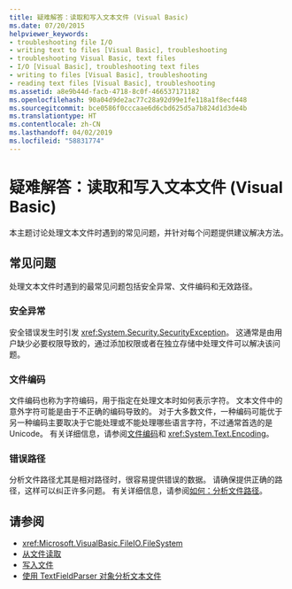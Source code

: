 ```yaml
---
title: 疑难解答：读取和写入文本文件 (Visual Basic)
ms.date: 07/20/2015
helpviewer_keywords:
- troubleshooting file I/O
- writing text to files [Visual Basic], troubleshooting
- troubleshooting Visual Basic, text files
- I/O [Visual Basic], troubleshooting text files
- writing to files [Visual Basic], troubleshooting
- reading text files [Visual Basic], troubleshooting
ms.assetid: a8e9b44d-facb-4718-8c0f-466537171182
ms.openlocfilehash: 90a04d9de2ac77c28a92d99e1fe118a1f8ecf448
ms.sourcegitcommit: bce0586f0cccaae6d6cbd625d5a7b824d1d3de4b
ms.translationtype: HT
ms.contentlocale: zh-CN
ms.lasthandoff: 04/02/2019
ms.locfileid: "58831774"
---
```

# <a name="troubleshooting-reading-from-and-writing-to-text-files-visual-basic"></a>疑难解答：读取和写入文本文件 (Visual Basic)
本主题讨论处理文本文件时遇到的常见问题，并针对每个问题提供建议解决方法。  
  
## <a name="common-problems"></a>常见问题  
 处理文本文件时遇到的最常见问题包括安全异常、文件编码和无效路径。  
  
### <a name="security-exceptions"></a>安全异常  
 安全错误发生时引发 <xref:System.Security.SecurityException>。 这通常是由用户缺少必要权限导致的，通过添加权限或者在独立存储中处理文件可以解决该问题。  
  
### <a name="file-encodings"></a>文件编码  
 文件编码也称为字符编码，用于指定在处理文本时如何表示字符。 文本文件中的意外字符可能是由于不正确的编码导致的。 对于大多数文件，一种编码可能优于另一种编码主要取决于它能处理或不能处理哪些语言字符，不过通常首选的是 Unicode。 有关详细信息，请参阅[文件编码](../../../../visual-basic/developing-apps/programming/drives-directories-files/file-encodings.md)和 <xref:System.Text.Encoding>。  
  
### <a name="incorrect-paths"></a>错误路径  
 分析文件路径尤其是相对路径时，很容易提供错误的数据。 请确保提供正确的路径，这样可以纠正许多问题。 有关详细信息，请参阅[如何：分析文件路径](../../../../visual-basic/developing-apps/programming/drives-directories-files/how-to-parse-file-paths.md)。  
  
## <a name="see-also"></a>请参阅

- <xref:Microsoft.VisualBasic.FileIO.FileSystem>
- [从文件读取](../../../../visual-basic/developing-apps/programming/drives-directories-files/reading-from-files.md)
- [写入文件](../../../../visual-basic/developing-apps/programming/drives-directories-files/writing-to-files.md)
- [使用 TextFieldParser 对象分析文本文件](../../../../visual-basic/developing-apps/programming/drives-directories-files/parsing-text-files-with-the-textfieldparser-object.md)
